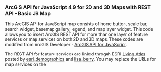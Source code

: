 ### ArcGIS API for JavaScript 4.9 for 2D and 3D Maps with REST API - Basic JS Map

This ArcGIS API for JavaScript map consists of home button, scale bar, search widget, basemap gallery, legend, and map layer widget. This code allows you to insert ArcGIS REST API for more than one layer of feature services or map services on both 2D and 3D maps. These codes are modified from ArcGIS Developer - [ArcGIS API for JavaScript](https://developers.arcgis.com/javascript/latest/sample-code/index.html). 

The REST API for feature services are linked throguh ESRI [Living Atlas](https://livingatlas.arcgis.com/en/) posted by [esri_demographics](https://www.arcgis.com/home/search.html?q=owner%3Aesri_demographics&start=1&sortOrder=true&sortField=relevance#content) and [lisa_berry](https://www.arcgis.com/home/search.html?q=owner%3Alisa_berry&restrict=false&start=1&sortOrder=true&sortField=relevance). You may replace the URLs for map services on the 
